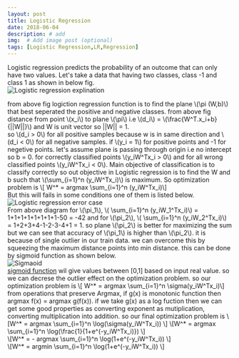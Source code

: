 ```yaml
---
layout: post
title: Logistic Regression
date: 2018-06-04 
description: # add
img:  # Add image post (optional)
tags: [Logistic Regression,LR,Regression]
---
```

Logistic regression predicts the probability of an outcome that can only have two values. Let's take a data that having two classes, class -1 and class 1 as shown in below fig.  
![Logistic regression explination]({{site.baseurl}}/assets/img/log_reg.jpg)    

from above fig logiction regression function is to find the plane \\(\pi (W,b)\\) that best seperated the positive and negative classes. from above fig distance from point \\(x_i\\) to plane \\(\pi\\) i.e \\(d_i\\) = \\(\frac{W^T.x_i+b}{\||W||}\\) and W is unit vector so ||W|| = 1.  
so \\(d_i > 0\\) for all positive samples because w is in same direction and \\(d_i < 0\\) for all negative samples. if \\(y_i = 1\\) for positive points and -1 for negetive points. let's assume plane is passing through origin i.e no intercept so b = 0. for correctly classified points \\(y_iW^Tx_i > 0\\) and for all wrong classified points \\(y_iW^Tx_i < 0\\). Main objective of classification is to classify correctly so out objective in Logistic regression is to find the W and b such that  \\(\sum_{i=1}^n (y_iW^Tx_i)\\) is maximum. 
So optimization problem is \\[ W^* = argmax \sum_{i=1}^n (y_iW^Tx_i)\\]  
But this will fails in some conditions one of them is listed below.   
![Logistic regression error case]({{site.baseurl}}/assets/img/lr_error_case.jpg)    
From above diagram  for \\(\pi_1\\), \\( \sum_{i=1}^n (y_iW_1^Tx_i)\\) = 1+1+1+1+1+1+1+1-50 = -42 and for \\(\pi_2\\), \\( \sum_{i=1}^n (y_iW_2^Tx_i)\\) = 1+2+3+4-1-2-3-4+1 = 1. so plane \\(\pi_2\\) is better for maximizing the sum but we can see that accuracy of \\(\pi_1\\) is higher than \\(\pi_2\\). it is because of single outlier in our train data. we can overcome this by squeezing the maximum distance points into min distance. this can be done by sigmoid function as shown below.  
![Sigmaoid]({{site.baseurl}}/assets/img/sigmoid.jpg)  
[sigmoid function](https://en.wikipedia.org/wiki/Sigmoid_function) wil give values between [0,1] based on input real value. so we can decrese the outlier effect on the optimization problem.
so our optimization problem is \\[ W^* = argmax \sum_{i=1}^n \sigma(y_iW^Tx_i)\\]  
from operations that preserve Argmax, if g(x) is monotonic function then argmax f(x) = argmax g(f(x)). if we take g(x) as a log fuction then we can get some good properties as converting exponent as mutiplication, converting multiplication into addition. so our final optimization problem is \\[W^* = argmax \sum_{i=1}^n \log(\sigma(y_iW^Tx_i)) \\]
\\[W^* = argmax \sum_{i=1}^n \log(\frac{1}{1+e^(-y_iW^Tx_i)}) \\]  
\\[W^* = - argmax \sum_{i=1}^n \log(1+e^(-y_iW^Tx_i)) \\]  
\\[W^* =  argmin \sum_{i=1}^n \log(1+e^(-y_iW^Tx_i)) \\]  
